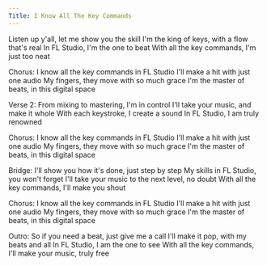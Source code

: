 ```yaml
---
Title: I Know All The Key Commands
---
```


Listen up y'all, let me show you the skill
I'm the king of keys, with a flow that's real
In FL Studio, I'm the one to beat
With all the key commands, I'm just too neat

Chorus:
I know all the key commands in FL Studio
I'll make a hit with just one audio
My fingers, they move with so much grace
I'm the master of beats, in this digital space

Verse 2:
From mixing to mastering, I'm in control
I'll take your music, and make it whole
With each keystroke, I create a sound
In FL Studio, I am truly renowned

Chorus:
I know all the key commands in FL Studio
I'll make a hit with just one audio
My fingers, they move with so much grace
I'm the master of beats, in this digital space

Bridge:
I'll show you how it's done, just step by step
My skills in FL Studio, you won't forget
I'll take your music to the next level, no doubt
With all the key commands, I'll make you shout

Chorus:
I know all the key commands in FL Studio
I'll make a hit with just one audio
My fingers, they move with so much grace
I'm the master of beats, in this digital space

Outro:
So if you need a beat, just give me a call
I'll make it pop, with my beats and all
In FL Studio, I am the one to see
With all the key commands, I'll make your music, truly free
